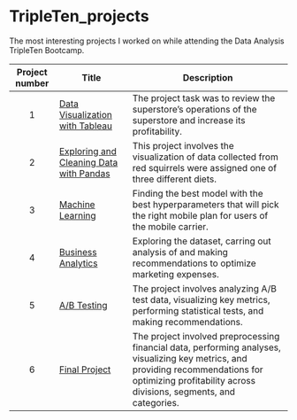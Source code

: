 # TripleTen_projects
The most interesting projects I worked on while attending the Data Analysis TripleTen Bootcamp.

| Project number | Title | Description |
| :-----------: | ----------- |----------- |
| 1 | [Data Visualization with Tableau](https://github.com/KondratevI/TripleTen_projects/tree/ad457578f8794f8bdb022c20bf6504ea922a2a35/tableau_project) | The project task was to review the superstore’s operations of the superstore and increase its profitability. |
| 2 | [Exploring and Cleaning Data with Pandas](https://github.com/KondratevI/TripleTen_projects/tree/3227d89a7801940acc4706b59676d0d819e56f95/visualization_data_project) | This project involves the visualization of data collected from red squirrels were assigned one of three different diets. |
| 3 | [Machine Learning](https://github.com/KondratevI/TripleTen_projects/tree/630808265053d861c56ae175bdfd5ff40afd3df7/machine_learning_project) | Finding the best model with the best hyperparameters that will pick the right mobile plan for users of the mobile carrier. |
| 4 | [Business Analytics](https://github.com/KondratevI/TripleTen_projects/tree/897e307b967ca3e82db3423c625b529b5050580f/business_analytics) | Exploring the dataset, carring out analysis of and making recommendations to optimize marketing expenses. |
| 5 | [A/B Testing](https://github.com/KondratevI/TripleTen_projects/tree/87e31c66af90feb70f5063d040cc38846f4c433c/A_B_testing_project) | The project involves analyzing A/B test data, visualizing key metrics, performing statistical tests, and making recommendations. |
| 6 | [Final Project](https://github.com/KondratevI/TripleTen_projects/tree/0162d3bda220b447c303c4a681c372fd2f8ad0cd/final_project) | The project involved preprocessing financial data, performing analyses, visualizing key metrics, and providing recommendations for optimizing profitability across divisions, segments, and categories. |



